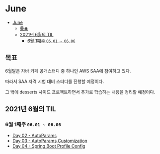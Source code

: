 # June

- [June](#june)
  - [목표](#목표)
  - [2021년 6월의 TIL](#2021년-6월의-til)
    - [6월 1째주 `06.01 ~ 06.06`](#6월-1째주-0601--0606)

## 목표

6월달은 자바 카페 공개스터디 중 하나인 AWS SAA에 참여하고 있다.

따라서 SAA 자격 시험 대비 스터디를 진행할 예정이다.

그 밖에 desserts 사이드 프로젝트하면서 추가로 학습하는 내용을 정리할 예정이다.

## 2021년 6월의 TIL

### 6월 1째주 `06.01 ~ 06.06`

* [Day 02 - AutoParams](day02.md)
* [Day 03 - AutoParams Customization](day03.md)
* [Day 04 - Spring Boot Profile Config](day04.md)
